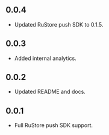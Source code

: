 ## 0.0.4

* Updated RuStore push SDK to 0.1.5.

## 0.0.3

* Added internal analytics.

## 0.0.2

* Updated README and docs.

## 0.0.1

* Full RuStore push SDK support.

